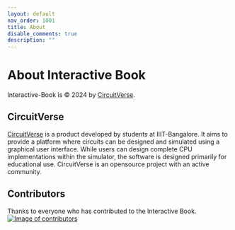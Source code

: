 ```yaml
---
layout: default
nav_order: 1001
title: About
disable_comments: true
description: ""
---
```



# About Interactive Book
Interactive-Book is &copy; 2024 by [CircuitVerse](https://circuitverse.org/).

## CircuitVerse
[CircuitVerse](https://circuitverse.org) is a product developed by students at IIIT-Bangalore. It aims to provide a platform where circuits can be designed and simulated using a graphical user interface. While users can design complete CPU implementations within the simulator, the software is designed primarily for educational use. CircuitVerse is an opensource project with an active community.

## Contributors
Thanks to everyone who has contributed to the Interactive Book.
[![Image of contributors](https://contributors-img.firebaseapp.com/image?repo=CircuitVerse/Interactive-Book)](https://github.com/CircuitVerse/Interactive-Book/graphs/contributors)
